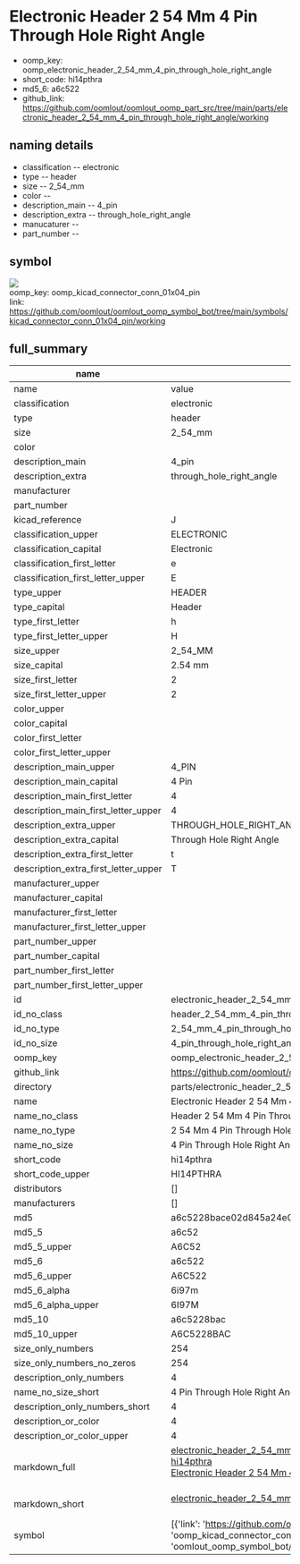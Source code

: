 # Electronic Header 2 54 Mm 4 Pin Through Hole Right Angle

  
* oomp_key: oomp_electronic_header_2_54_mm_4_pin_through_hole_right_angle 
* short_code: hi14pthra
* md5_6: a6c522  
* github_link: https://github.com/oomlout/oomlout_oomp_part_src/tree/main/parts/electronic_header_2_54_mm_4_pin_through_hole_right_angle/working  
## naming details
* classification -- electronic
* type -- header
* size -- 2_54_mm
* color -- 
* description_main -- 4_pin
* description_extra -- through_hole_right_angle
* manucaturer -- 
* part_number -- 



## symbol

![](symbol/{index}}/working/working_600.png)  
oomp_key: oomp_kicad_connector_conn_01x04_pin  
link: https://github.com/oomlout/oomlout_oomp_symbol_bot/tree/main/symbols/kicad_connector_conn_01x04_pin/working  


## full_summary
| name | value | 
| --- | --- | 
| name | value | 
| classification | electronic | 
| type | header | 
| size | 2_54_mm | 
| color |  | 
| description_main | 4_pin | 
| description_extra | through_hole_right_angle | 
| manufacturer |  | 
| part_number |  | 
| kicad_reference | J | 
| classification_upper | ELECTRONIC | 
| classification_capital | Electronic | 
| classification_first_letter | e | 
| classification_first_letter_upper | E | 
| type_upper | HEADER | 
| type_capital | Header | 
| type_first_letter | h | 
| type_first_letter_upper | H | 
| size_upper | 2_54_MM | 
| size_capital | 2.54 mm | 
| size_first_letter | 2 | 
| size_first_letter_upper | 2 | 
| color_upper |  | 
| color_capital |  | 
| color_first_letter |  | 
| color_first_letter_upper |  | 
| description_main_upper | 4_PIN | 
| description_main_capital | 4 Pin | 
| description_main_first_letter | 4 | 
| description_main_first_letter_upper | 4 | 
| description_extra_upper | THROUGH_HOLE_RIGHT_ANGLE | 
| description_extra_capital | Through Hole Right Angle | 
| description_extra_first_letter | t | 
| description_extra_first_letter_upper | T | 
| manufacturer_upper |  | 
| manufacturer_capital |  | 
| manufacturer_first_letter |  | 
| manufacturer_first_letter_upper |  | 
| part_number_upper |  | 
| part_number_capital |  | 
| part_number_first_letter |  | 
| part_number_first_letter_upper |  | 
| id | electronic_header_2_54_mm_4_pin_through_hole_right_angle | 
| id_no_class | header_2_54_mm_4_pin_through_hole_right_angle | 
| id_no_type | 2_54_mm_4_pin_through_hole_right_angle | 
| id_no_size | 4_pin_through_hole_right_angle | 
| oomp_key | oomp_electronic_header_2_54_mm_4_pin_through_hole_right_angle | 
| github_link | https://github.com/oomlout/oomlout_oomp_part_src/tree/main/parts/electronic_header_2_54_mm_4_pin_through_hole_right_angle/working | 
| directory | parts/electronic_header_2_54_mm_4_pin_through_hole_right_angle | 
| name | Electronic Header 2 54 Mm 4 Pin Through Hole Right Angle | 
| name_no_class | Header 2 54 Mm 4 Pin Through Hole Right Angle | 
| name_no_type | 2 54 Mm 4 Pin Through Hole Right Angle | 
| name_no_size | 4 Pin Through Hole Right Angle | 
| short_code | hi14pthra | 
| short_code_upper | HI14PTHRA | 
| distributors | [] | 
| manufacturers | [] | 
| md5 | a6c5228bace02d845a24e06215987ea1 | 
| md5_5 | a6c52 | 
| md5_5_upper | A6C52 | 
| md5_6 | a6c522 | 
| md5_6_upper | A6C522 | 
| md5_6_alpha | 6i97m | 
| md5_6_alpha_upper | 6I97M | 
| md5_10 | a6c5228bac | 
| md5_10_upper | A6C5228BAC | 
| size_only_numbers | 254 | 
| size_only_numbers_no_zeros | 254 | 
| description_only_numbers | 4 | 
| name_no_size_short | 4 Pin Through Hole Right Angle | 
| description_only_numbers_short | 4 | 
| description_or_color | 4 | 
| description_or_color_upper | 4 | 
| markdown_full | [electronic_header_2_54_mm_4_pin_through_hole_right_angle](https://github.com/oomlout/oomlout_oomp_part_src/tree/main/parts/electronic_header_2_54_mm_4_pin_through_hole_right_angle/working)<br>[hi14pthra](https://github.com/oomlout/oomlout_oomp_part_src/tree/main/parts/electronic_header_2_54_mm_4_pin_through_hole_right_angle/working)<br>[Electronic Header 2 54 Mm 4 Pin Through Hole Right Angle](https://github.com/oomlout/oomlout_oomp_part_src/tree/main/parts/electronic_header_2_54_mm_4_pin_through_hole_right_angle/working)<br><br> | 
| markdown_short | [electronic_header_2_54_mm_4_pin_through_hole_right_angle](https://github.com/oomlout/oomlout_oomp_part_src/tree/main/parts/electronic_header_2_54_mm_4_pin_through_hole_right_angle/working)<br><br> | 
| symbol | [{'link': 'https://github.com/oomlout/oomlout_oomp_symbol_bot/tree/main/symbols/kicad_connector_conn_01x04_pin', 'oomp_key': 'oomp_kicad_connector_conn_01x04_pin', 'directory': 'oomlout_oomp_symbol_bot/symbols/kicad_connector_conn_01x04_pin//working/working.kicad_sym', 'index': 0}] | 
